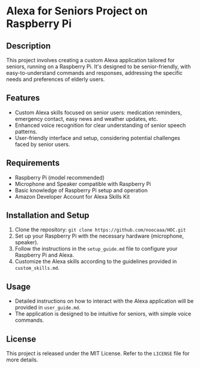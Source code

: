 # Alexa for Seniors Project on Raspberry Pi

## Description
This project involves creating a custom Alexa application tailored for seniors, running on a Raspberry Pi. It's designed to be senior-friendly, with easy-to-understand commands and responses, addressing the specific needs and preferences of elderly users.

## Features
- Custom Alexa skills focused on senior users: medication reminders, emergency contact, easy news and weather updates, etc.
- Enhanced voice recognition for clear understanding of senior speech patterns.
- User-friendly interface and setup, considering potential challenges faced by senior users.

## Requirements
- Raspberry Pi (model recommended)
- Microphone and Speaker compatible with Raspberry Pi
- Basic knowledge of Raspberry Pi setup and operation
- Amazon Developer Account for Alexa Skills Kit

## Installation and Setup
1. Clone the repository: `git clone https://github.com/noocaaa/HOC.git`
2. Set up your Raspberry Pi with the necessary hardware (microphone, speaker).
3. Follow the instructions in the `setup_guide.md` file to configure your Raspberry Pi and Alexa.
4. Customize the Alexa skills according to the guidelines provided in `custom_skills.md`.

## Usage
- Detailed instructions on how to interact with the Alexa application will be provided in `user_guide.md`.
- The application is designed to be intuitive for seniors, with simple voice commands.

## License
This project is released under the MIT License. Refer to the `LICENSE` file for more details.
